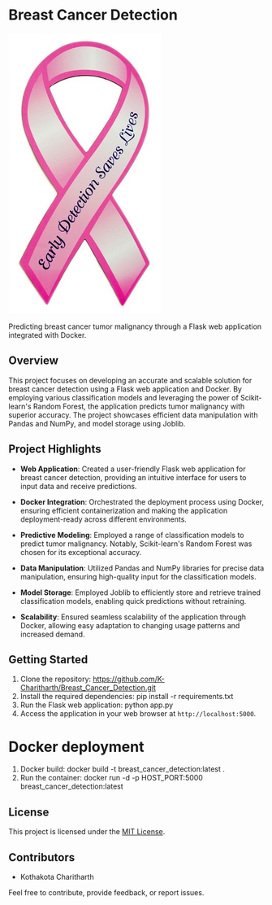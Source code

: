 # Breast Cancer Detection

![Breast Cancer Detection Logo](images/logo.png)

Predicting breast cancer tumor malignancy through a Flask web application integrated with Docker.

## Overview

This project focuses on developing an accurate and scalable solution for breast cancer detection using a Flask web application and Docker. By employing various classification models and leveraging the power of Scikit-learn's Random Forest, the application predicts tumor malignancy with superior accuracy. The project showcases efficient data manipulation with Pandas and NumPy, and model storage using Joblib.

## Project Highlights

- **Web Application**: Created a user-friendly Flask web application for breast cancer detection, providing an intuitive interface for users to input data and receive predictions.

- **Docker Integration**: Orchestrated the deployment process using Docker, ensuring efficient containerization and making the application deployment-ready across different environments.

- **Predictive Modeling**: Employed a range of classification models to predict tumor malignancy. Notably, Scikit-learn's Random Forest was chosen for its exceptional accuracy.

- **Data Manipulation**: Utilized Pandas and NumPy libraries for precise data manipulation, ensuring high-quality input for the classification models.

- **Model Storage**: Employed Joblib to efficiently store and retrieve trained classification models, enabling quick predictions without retraining.

- **Scalability**: Ensured seamless scalability of the application through Docker, allowing easy adaptation to changing usage patterns and increased demand.

## Getting Started

1. Clone the repository: https://github.com/K-Charitharth/Breast_Cancer_Detection.git
2. Install the required dependencies: pip install -r requirements.txt
3. Run the Flask web application: python app.py
4. Access the application in your web browser at `http://localhost:5000`.

# Docker deployment
1. Docker build: docker build -t breast_cancer_detection:latest .
2. Run the container: docker run -d -p HOST_PORT:5000 breast_cancer_detection:latest

## License

This project is licensed under the [MIT License](LICENSE).

## Contributors

- Kothakota Charitharth

Feel free to contribute, provide feedback, or report issues.

